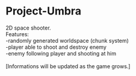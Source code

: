# Project-Umbra


2D space shooter. <br/>
Features: <br/>
-randomly generated worldspace (chunk system) <br/>
-player able to shoot and destroy enemy <br/>
-enemy following player and shooting at him <br/>
<br/>
[Informations will be updated as the game grows.]
